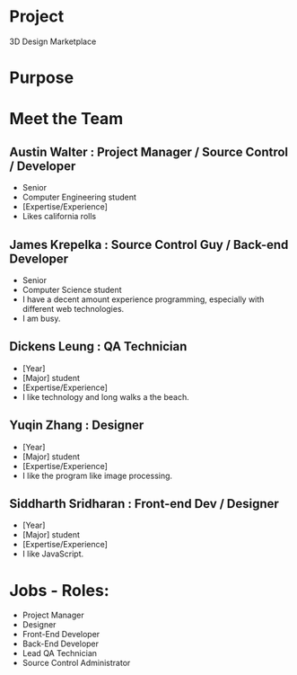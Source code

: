 # Project
3D Design Marketplace

# Purpose


# Meet the Team
## Austin Walter : Project Manager / Source Control / Developer  
* Senior
* Computer Engineering student
* [Expertise/Experience]
* Likes california rolls

## James Krepelka : Source Control Guy / Back-end Developer
* Senior
* Computer Science student
* I have a decent amount experience programming, especially with different web technologies.
* I am busy.

## Dickens Leung : QA Technician
* [Year]
* [Major] student
* [Expertise/Experience]
* I like technology and long walks a the beach.

## Yuqin Zhang : Designer
* [Year]
* [Major] student
* [Expertise/Experience]
* I like the program like image processing.

## Siddharth Sridharan : Front-end Dev / Designer
* [Year]
* [Major] student
* [Expertise/Experience]
* I like JavaScript.

# Jobs - Roles:
* Project Manager
* Designer
* Front-End Developer
* Back-End Developer
* Lead QA Technician
* Source Control Administrator